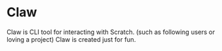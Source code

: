 # Claw

Claw is CLI tool for interacting with Scratch. (such as following users or loving a project)
Claw is created just for fun.
